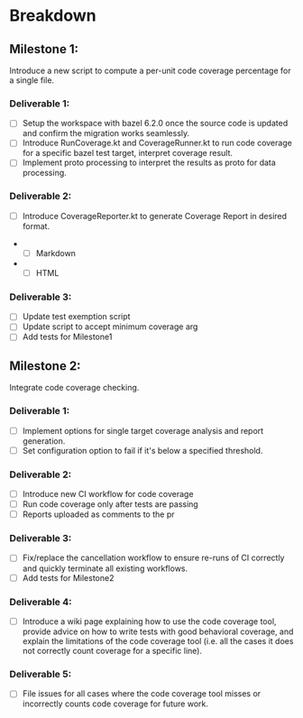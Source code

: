 # Breakdown

## Milestone 1: 
Introduce a new script to compute a per-unit code coverage percentage for a single file.
 ### Deliverable 1:
  - [ ] Setup the workspace with bazel 6.2.0 once the source code is updated and confirm the migration works seamlessly.
  - [ ] Introduce RunCoverage.kt and CoverageRunner.kt to run code coverage for a specific bazel test target, interpret coverage result.
  - [ ] Implement proto processing to interpret the results as proto for data processing.
 
 ### Deliverable 2:
  - [ ] Introduce CoverageReporter.kt to generate Coverage Report in desired format.
  - - [ ] Markdown
  - - [ ] HTML
   
### Deliverable 3:
  - [ ] Update test exemption script
  - [ ] Update script to accept minimum coverage arg
  - [ ] Add tests for Milestone1

## Milestone 2: 
 Integrate code coverage checking.
 ### Deliverable 1:
  - [ ] Implement options for single target coverage analysis and report generation.
  - [ ] Set configuration option to fail if it's below a specified threshold.
 
 ### Deliverable 2:
  - [ ] Introduce new CI workflow for code coverage
  - [ ] Run code coverage only after tests are passing
  - [ ] Reports uploaded as comments to the pr
   
 ### Deliverable 3:
  - [ ] Fix/replace the cancellation workflow to ensure re-runs of CI correctly and quickly terminate all existing workflows.
  - [ ] Add tests for Milestone2 

 ### Deliverable 4:
  - [ ] Introduce a wiki page explaining how to use the code coverage tool, provide advice on how to write tests with good behavioral coverage, and explain the limitations of the code coverage tool (i.e. all the cases it does not correctly count coverage for a specific line).

 ### Deliverable 5:
  - [ ] File issues for all cases where the code coverage tool misses or incorrectly counts code coverage for future work.

